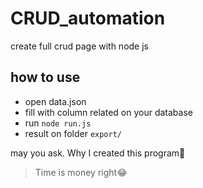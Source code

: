 # CRUD_automation

create full crud page with node js

## how to use
- open data.json
- fill with column related on your database
- run `node run.js`
- result on folder `export/`

may you ask. Why I created this program🤔
> Time is money right😂
